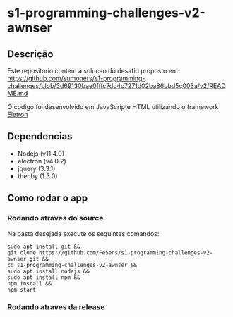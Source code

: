 # s1-programming-challenges-v2-awnser

## Descrição
Este repositorio contem a solucao do desafio proposto em: https://github.com/sumoners/s1-programming-challenges/blob/3d69130bae0fffc7dc4c7271d02ba86bbd5c003a/v2/README.md

O codigo foi desenvolvido em JavaScripte HTML utilizando o framework [Eletron](https://electronjs.org/)
## Dependencias
* Nodejs   (v11.4.0)
* electron (v4.0.2)
* jquery   (3.3.1)
* thenby   (1.3.0)

## Como rodar o app

### Rodando atraves do source
Na pasta desejada execute os seguintes comandos:
```
sudo apt install git &&
git clone https://github.com/FeSens/s1-programming-challenges-v2-awnser.git &&
cd s1-programming-challenges-v2-awnser &&
sudo apt install nodejs &&
sudo apt install npm &&
npm install &&
npm start
```

### Rodando atraves da release
